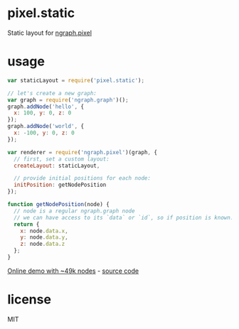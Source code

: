 # pixel.static

Static layout for [ngraph.pixel](https://github.com/anvaka/ngraph.pixel)

# usage

``` js
var staticLayout = require('pixel.static');

// let's create a new graph:
var graph = require('ngraph.graph')();
graph.addNode('hello', {
  x: 100, y: 0, z: 0
});
graph.addNode('world', {
  x: -100, y: 0, z: 0
});

var renderer = require('ngraph.pixel')(graph, {
  // first, set a custom layout:
  createLayout: staticLayout,

  // provide initial positions for each node:
  initPosition: getNodePosition
});

function getNodePosition(node) {
  // node is a regular ngraph.graph node
  // we can have access to its `data` or `id`, so if position is known:
  return {
    x: node.data.x,
    y: node.data.y,
    z: node.data.z
  };
}
```

[Online demo with ~49k nodes](https://anvaka.github.io/pixel.static/demo/) - [source code](https://github.com/anvaka/pixel.static/tree/master/demo)

# license

MIT
